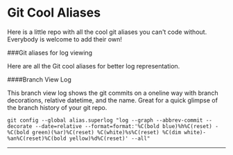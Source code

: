 # Git Cool Aliases

Here is a little repo with all the cool git aliases you can't code without. Everybody is welcome to add their own!

###Git aliases for log viewing


Here are all the Git cool aliases for better log representation.


####Branch View Log

This branch view log shows the git commits on a oneline way with branch decorations, relative datetime, and the name. Great for a quick glimpse of the branch history of your git repo. 

	git config --global alias.superlog "log --graph --abbrev-commit --decorate --date=relative --format=format:'%C(bold blue)%h%C(reset) - %C(bold green)(%ar)%C(reset) %C(white)%s%C(reset) %C(dim white)- %an%C(reset)%C(bold yellow)%d%C(reset)' --all"
	





***



